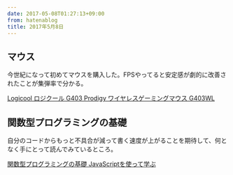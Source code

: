 ```yaml
---
date: 2017-05-08T01:27:13+09:00
from: hatenablog
title: 2017年5月8日
---
```


<h2>マウス</h2>

<p>今世紀になって初めてマウスを購入した。FPSやってると安定感が劇的に改善されたことが集弾率で分かる。</p>

<p></p><a href="http://www.amazon.co.jp/exec/obidos/ASIN/B01LXIUB7G/r7kamura-22/">Logicool ロジクール G403 Prodigy ワイヤレスゲーミングマウス G403WL</a>

<h2>関数型プログラミングの基礎</h2>

<p>自分のコードからもっと不具合が減って書く速度が上がることを期待して、何となく手にとって読んでみているところ。</p>

<p></p><a href="http://www.amazon.co.jp/exec/obidos/ASIN/4865940596/r7kamura-22/">関数型プログラミングの基礎 JavaScriptを使って学ぶ</a>

